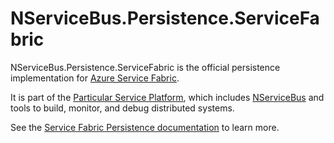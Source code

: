 # NServiceBus.Persistence.ServiceFabric

NServiceBus.Persistence.ServiceFabric is the official persistence implementation for [Azure Service Fabric](https://azure.microsoft.com/en-us/services/service-fabric/).

It is part of the [Particular Service Platform](https://particular.net/service-platform), which includes [NServiceBus](https://particular.net/nservicebus) and tools to build, monitor, and debug distributed systems.

See the [Service Fabric Persistence documentation](https://docs.particular.net/persistence/service-fabric) to learn more.
